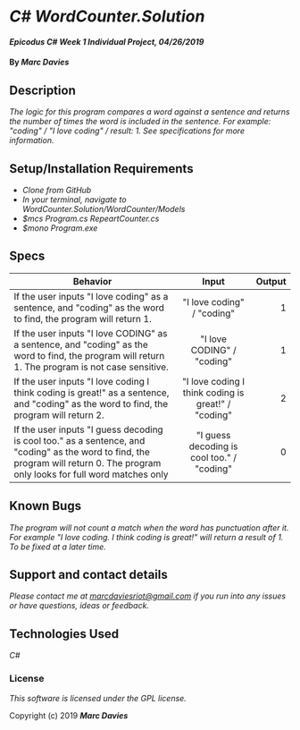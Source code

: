 # _C# WordCounter.Solution_

#### _Epicodus C# Week 1 Individual Project, 04/26/2019_

#### By _**Marc Davies**_

## Description

_The logic for this program compares a word against a sentence and returns the number of times the word is included in the sentence. For example: "coding" / "I love coding" / result: 1. See specifications for more information._

## Setup/Installation Requirements

* _Clone from GitHub_
* _In your terminal, navigate to WordCounter.Solution/WordCounter/Models_
* _$mcs Program.cs RepeartCounter.cs_
* _$mono Program.exe_

## Specs

| Behavior | Input | Output |
| ------------- |:-------------:| -----:|
| If the user inputs "I love coding" as a sentence, and "coding" as the word to find, the program will return 1. | "I love coding" / "coding" | 1 |
| If the user inputs "I love CODING" as a sentence, and "coding" as the word to find, the program will return 1. The program is not case sensitive. | "I love CODING" / "coding" | 1 |
| If the user inputs "I love coding I think coding is great!" as a sentence, and "coding" as the word to find, the program will return 2. | "I love coding I think coding is great!" / "coding" | 2 |
| If the user inputs "I guess decoding is cool too." as a sentence, and "coding" as the word to find, the program will return 0. The program only looks for full word matches only | "I guess decoding is cool too." / "coding" | 0 |

## Known Bugs

_The program will not count a match when the word has punctuation after it. For example "I love coding. I think coding is great!" will return a result of 1. To be fixed at a later time._

## Support and contact details

_Please contact me at marcdaviesriot@gmail.com if you run into any issues or have questions, ideas or feedback._

## Technologies Used

_C#_

### License

*This software is licensed under the GPL license.*

Copyright (c) 2019 **_Marc Davies_**
